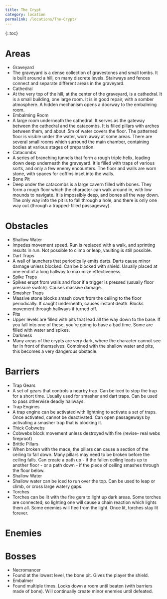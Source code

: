 ```yaml
---
title: The Crypt
category: location
permalink: /locations/The-Crypt/
---
```


{:.toc}

# Areas

- Graveyard
 - The graveyard is a dense collection of gravestones and small tombs. It is built around a hill, on many discrete levels. Stairways and fences connect and separate different areas in the graveyard.
- Cathedral
 - At the very top of the hill, at the center of the graveyard, is a cathedral. It is a small building, one large room. It is in good repair, with a somber atmosphere. A hidden mechanism opens a doorway to the embalming room.
- Embalming Room
 - A large room underneath the cathedral. It serves as the gateway between the cathedral and the catacombs. It is filled pillars with arches between them, and about .5m of water covers the floor. The patterned floor is visible under the water, worn away at some areas. There are several small rooms which surround the main chamber, containing bodies at various stages of preparation.
- Catacombs
 - A series of branching tunnels that form a rough triple helix, leading down deep underneath the graveyard. It is filled with traps of various sorts, and only a few enemy encounters. The floor and walls are worn stone, with spaces for coffins inset into the walls.
- Bone Pit
 - Deep under the catacombs is a large cavern filled with bones. They form a rough floor which the character can walk around in, with low mounds to navigate. It is impossibly deep, and bones all the way down. The only way into the pit is to fall through a hole, and there is only one way out (through a trapped-filled passageway).

# Obstacles

- Shallow Water
 - Impedes movement speed. Run is replaced with a walk, and sprinting results in run. Not possible to climb or leap, vaulting is still possible.
- Dart Traps
 - A wall of launchers that periodically emits darts. Darts cause minor damage unless blocked. Can be blocked with shield. Usually placed at one end of a long hallway to maximize effectiveness.
- Spike Traps
 - Spikes erupt from walls and floor if a trigger is pressed (usually floor pressure switch). Causes massive damage.
- Smasher Traps
 - Massive stone blocks smash down from the ceiling to the floor periodically. If caught underneath, causes instant death. Blocks movement through hallways if turned off.
- Pits
 - Upper levels are filled with pits that lead all the way down to the base. If you fall into one of these, you’re going to have a bad time. Some are filled with water and spikes.
- Darkness
 - Many areas of the crypts are very dark, where the character cannot see far in front of themselves. Combined with the shallow water and pits, this becomes a very dangerous obstacle.

# Barriers

- Trap Gears
 - A set of gears that controls a nearby trap. Can be iced to stop the trap for a short time. Usually used for smasher and dart traps. Can be used to pass otherwise deadly hallways.
- Trap Engines
 - A trap engine can be activated with lightning to activate a set of traps. Once activated, cannot be deactivated. Can open passageways by activating a smasher trap that is blocking it.
- Thick Cobwebs
 - Cobwebs block movement unless destroyed with fire (revise- real webs fireproof)
- Brittle Pillars
 - When broken with the mace, the pillars can cause a section of the ceiling to fall down. Many pillars may need to be broken before the ceiling falls. Can create a path up - if the fallen ceiling leads up to another floor - or a path down - if the piece of ceiling smashes through the floor below.
- Shallow Water
 - Shallow water can be iced to run over the top. Can be used to leap or climb, or cross large watery gaps.
- Torches
 - Torches can be lit with the fire gem to light up dark areas. Some torches are connected, so lighting one will cause a chain reaction which lights them all. Some enemies will flee from the light. Once lit, torches stay lit forever.

# Enemies

# Bosses

- Necromancer
 - Found at the lowest level, the bone pit. Gives the player the shield.
- Embalmer
 - Found multiple times. Locks down a room until beaten (with barriers made of bone). Will continually create minor enemies until defeated.